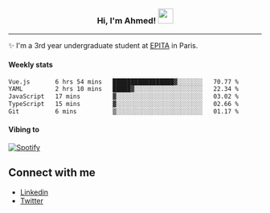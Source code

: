 <!-- Heading -->
<h3 align="center"> Hi, I'm Ahmed! <img src = "https://raw.githubusercontent.com/MartinHeinz/MartinHeinz/master/wave.gif" width = 30px></h3>

<!-- About section -->
---
✨ I'm a 3rd year undergraduate student at <a href="https://www.epita.fr/en/">EPITA</a> in Paris.

<h4 align ="left"> Weekly stats </h4>

<!--START_SECTION:waka-->

```txt
Vue.js       6 hrs 54 mins   █████████████████▓░░░░░░░   70.77 %
YAML         2 hrs 10 mins   █████▓░░░░░░░░░░░░░░░░░░░   22.34 %
JavaScript   17 mins         ▓░░░░░░░░░░░░░░░░░░░░░░░░   03.02 %
TypeScript   15 mins         ▓░░░░░░░░░░░░░░░░░░░░░░░░   02.66 %
Git          6 mins          ▒░░░░░░░░░░░░░░░░░░░░░░░░   01.17 %
```

<!--END_SECTION:waka-->

<!-- [![Ahmed's GitHub stats](https://github-readme-stats.vercel.app/api?username=ahmedhassayoune)](https://github.com/anuraghazra/github-readme-stats) -->

<h4 align ="left">Vibing to</h4>

[![Spotify](https://novatorem-ten-lyart.vercel.app/api/spotify)](https://open.spotify.com/user/31knevkvll66tzc3gqtoi6ngjbre)

<!-- Connect section -->

## Connect with me
  * <a href="https://www.linkedin.com/in/ahmed-hassayoune">Linkedin</a>
  * <a href="https://twitter.com/Ahmedhassaaa">Twitter</a>

<!-- Connect section: END -->
